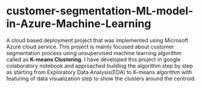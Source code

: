 # customer-segmentation-ML-model-in-Azure-Machine-Learning

A cloud based deployment project that was implemented using Microsoft Azure cloud service. This project is mainly focused about customer segmentation process using unsupervised machine learning algorithm called as **K-means Clustering**. I have developed this project in google colaboratory notebook and approached building the algorithm step by step as starting from Exploratory Data Analysis(EDA) to K-means algorithm with featuring of data visualization step to show the clusters around the centroid.
